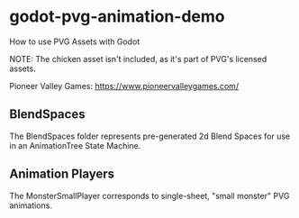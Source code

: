 # godot-pvg-animation-demo
How to use PVG Assets with Godot

NOTE: The chicken asset isn't included, as it's part of PVG's licensed assets.

Pioneer Valley Games: https://www.pioneervalleygames.com/


## BlendSpaces
The BlendSpaces folder represents pre-generated 2d Blend Spaces for use in an AnimationTree State Machine.

## Animation Players
The MonsterSmallPlayer corresponds to single-sheet, "small monster" PVG animations.


